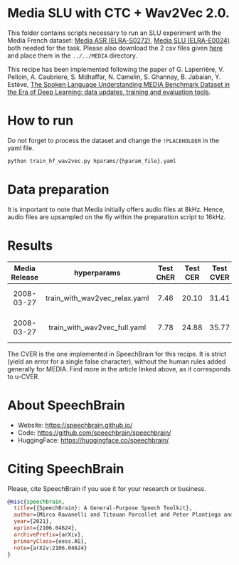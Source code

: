 # Media SLU with CTC + Wav2Vec 2.0.
This folder contains scripts necessary to run an SLU experiment with the Media French dataset: [Media ASR (ELRA-S0272)](https://catalogue.elra.info/en-us/repository/browse/ELRA-S0272/), [Media SLU (ELRA-E0024)](https://catalogue.elra.info/en-us/repository/browse/ELRA-E0024/) both needed for the task. Please also download the 2 csv files given [here](https://drive.google.com/drive/u/1/folders/1z2zFZp3c0NYLFaUhhghhBakGcFdXVRyf) and place them in the `../../MEDIA` directory.

This recipe has been implemented following the paper of G. Laperrière, V. Pelloin, A. Caubriere, S. Mdhaffar, N. Camelin, S. Ghannay, B. Jabaian, Y. Estève, [The Spoken Language Understanding MEDIA Benchmark Dataset in the Era of Deep Learning: data updates, training and evaluation tools](https://aclanthology.org/2022.lrec-1.171).

# How to run
Do not forget to process the dataset and change the `!PLACEHOLDER` in the yaml file.

```bash
python train_hf_wav2vec.py hparams/{hparam_file}.yaml
```

# Data preparation
It is important to note that Media initially offers audio files at 8kHz. Hence, audio files are upsampled on the fly within the preparation script to 16kHz.

# Results

| Media Release | hyperparams | Test ChER | Test CER | Test CVER | Wav2Vec | Training time | Model link |
|:------:|:------:|:------:|:------:|:------:|:------:|:------:|:------:|
| 2008-03-27 | train_with_wav2vec_relax.yaml | 7.46 | 20.10 | 31.41 | [LeBenchmark wav2vec2-FR-3K-large](https://huggingface.co/LeBenchmark/wav2vec2-FR-3K-large) | 12m30s per epoch | [here](https://drive.google.com/drive/folders/1ALtwmk3VUUM0XRToecQp1DKAh9FsGqMA?usp=sharing) |
| 2008-03-27 | train_with_wav2vec_full.yaml | 7.78 | 24.88 | 35.77 | [LeBenchmark wav2vec2-FR-3K-large](https://huggingface.co/LeBenchmark/wav2vec2-FR-3K-large) | 12m30s per epoch | [here](https://drive.google.com/drive/folders/1cZRRQ3Cc_ucXXlwYSJqB7pOl6KwZdo84?usp=share_link) |

The CVER is the one implemented in SpeechBrain for this recipe. It is strict (yield an error for a single false character), without the human rules added generally for MEDIA. Find more in the article linked above, as it corresponds to u-CVER.

# **About SpeechBrain**
- Website: https://speechbrain.github.io/
- Code: https://github.com/speechbrain/speechbrain/
- HuggingFace: https://huggingface.co/speechbrain/

# **Citing SpeechBrain**
Please, cite SpeechBrain if you use it for your research or business.

```bibtex
@misc{speechbrain,
  title={{SpeechBrain}: A General-Purpose Speech Toolkit},
  author={Mirco Ravanelli and Titouan Parcollet and Peter Plantinga and Aku Rouhe and Samuele Cornell and Loren Lugosch and Cem Subakan and Nauman Dawalatabad and Abdelwahab Heba and Jianyuan Zhong and Ju-Chieh Chou and Sung-Lin Yeh and Szu-Wei Fu and Chien-Feng Liao and Elena Rastorgueva and François Grondin and William Aris and Hwidong Na and Yan Gao and Renato De Mori and Yoshua Bengio},
  year={2021},
  eprint={2106.04624},
  archivePrefix={arXiv},
  primaryClass={eess.AS},
  note={arXiv:2106.04624}
}
```
